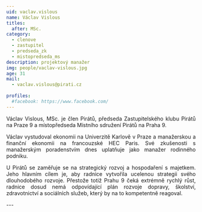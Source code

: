 ```yaml
---
uid: vaclav.vislous
name: Václav Vislous
titles:
  after: MSc.
category:
  - clenove
  - zastupitel
  - predseda_zk
  - mistopredseda_ms
description: projektový manažer
img: people/vaclav-vislous.jpg
age: 31
mail:
  - vaclav.vislous@pirati.cz
 
profiles:
  #facebook: https://www.facebook.com/
---
```

<p style='text-align: justify;'>
Václav Vislous, MSc. je člen Pirátů, předseda Zastupitelského klubu Pirátů na Praze 9 a místopředseda Místního sdružení Pirátů na Praha 9.
</p><p style='text-align: justify;'>
Václav vystudoval ekonomii na Univerzitě Karlově v Praze a manažerskou a finanční ekonomii na francouzské HEC Paris. Své zkušenosti s manažerským poradenstvím dnes uplatňuje jako manažer rodinného podniku. 
</p><p style='text-align: justify;'>
U Pirátů se zaměřuje se na strategický rozvoj a hospodaření s majetkem. Jeho hlavním cílem je, aby radnice vytvořila ucelenou strategii svého dlouhodobého rozvoje. Přestože totiž Prahu 9 čeká extrémně rychlý růst, radnice dosud nemá odpovídající plán rozvoje dopravy, školství, zdravotnictví a sociálních služeb, který by na to kompetentně reagoval.
</p>
---
